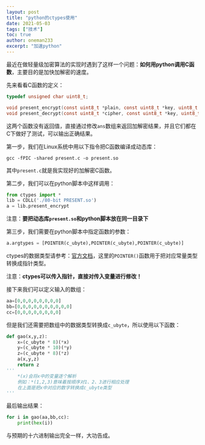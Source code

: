 ```yaml
---
layout: post
title: "python的ctypes使用"
date: 2021-05-03
tags: ["技术"]
toc: true
author: oneman233
excerpt: "加速python"
---
```


最近在做轻量级加密算法的实现时遇到了这样一个问题：**如何用python调用C函数**，主要目的是加快加解密的速度。

先来看看C函数的定义：

```c
typedef unsigned char uint8_t;

void present_encrypt(const uint8_t *plain, const uint8_t *key, uint8_t *ans);
void present_decrypt(const uint8_t *cipher, const uint8_t *key, uint8_t *ans)
```

这两个函数没有返回值，直接通过修改`ans`数组来返回加解密结果，并且它们都在C下做好了测试，可以输出正确结果。

第一步，我们在Linux系统中用以下指令把C函数编译成动态库：

```
gcc -fPIC -shared present.c -o present.so
```

其中`present.c`就是我实现好的加解密C函数。

第二步，我们可以在python脚本中这样调用：

```py
from ctypes import *
lib = CDLL('./80-bit PRESENT.so')
a = lib.present_encrypt
```

注意：**要把动态库`present.so`和python脚本放在同一目录下**

第三步，我们需要在python脚本中指定函数的参数：

```py
a.argtypes = [POINTER(c_ubyte),POINTER(c_ubyte),POINTER(c_ubyte)]
```

ctypes的数据类型请参考：[官方文档](https://docs.python.org/2/library/ctypes.html#fundamental-data-types)，这里的`POINTER()`函数用于把对应常量类型转换成指针类型。

注意：**ctypes可以传入指针，直接对传入变量进行修改！**

接下来我们可以定义输入的数组：

```py
aa=[0,0,0,0,0,0,0,0]
bb=[0,0,0,0,0,0,0,0,0,0]
cc=[0,0,0,0,0,0,0,0]
```

但是我们还需要把数组中的数据类型转换成`c_ubyte`，所以使用以下函数：

```py
def gao(x,y,z):
    x=(c_ubyte * 8)(*x)
    y=(c_ubyte * 10)(*y)
    z=(c_ubyte * 8)(*z)
    a(x,y,z)
    return z
'''
    *(x)会将x中的变量逐个解析
    例如：*(1,2,3)意味着按顺序对1、2、3进行相应处理
    在上面是把x中对应的数字转换成c_ubyte类型
'''
```

最后输出结果：

```py
for i in gao(aa,bb,cc):
    print(hex(i))
```

与预期的十六进制输出完全一样，大功告成。